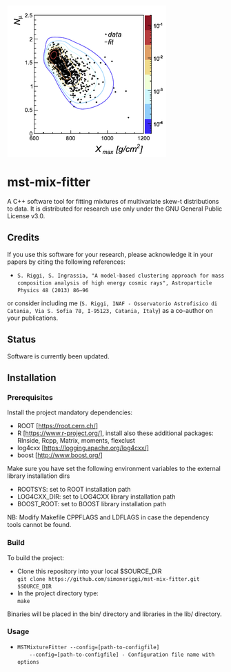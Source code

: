 <p align="left">
  <img src="share/logo.png" alt="Sample outputs"/>
</p>

# mst-mix-fitter
A C++ software tool for fitting mixtures of multivariate skew-t distributions to data. It is distributed for research use only under the GNU General Public License v3.0.

## **Credits**
If you use this software for your research, please acknowledge it in your papers by citing the following references:

* `S. Riggi, S. Ingrassia, "A model-based clustering approach for mass composition analysis of high energy cosmic rays", Astroparticle Physics 48 (2013) 86–96`

or consider including me (`S. Riggi, INAF - Osservatorio Astrofisico di Catania, Via S. Sofia 78, I-95123, Catania, Italy`)
as a co-author on your publications.

## **Status**
Software is currently been updated.

## **Installation**  

### **Prerequisites**
Install the project mandatory dependencies:  
* ROOT [https://root.cern.ch/]
* R [https://www.r-project.org/], install also these additional packages: RInside, Rcpp, Matrix, moments, flexclust
* log4cxx [https://logging.apache.org/log4cxx/]
* boost [http://www.boost.org/]

Make sure you have set the following environment variables to the external library installation dirs 
* ROOTSYS: set to ROOT installation path
* LOG4CXX_DIR: set to LOG4CXX library installation path
* BOOST_ROOT: set to BOOST library installation path

NB: Modify Makefile CPPFLAGS and LDFLAGS in case the dependency tools cannot be found.

### **Build**
To build the project:

* Clone this repository into your local $SOURCE_DIR    
  ```git clone https://github.com/simoneriggi/mst-mix-fitter.git $SOURCE_DIR```    
* In the project directory type:    
  ```make```  

Binaries will be placed in the bin/ directory and libraries in the lib/ directory.

### **Usage**
* ```MSTMixtureFitter --config=[path-to-configfile]```    
&nbsp;&nbsp;&nbsp;&nbsp;&nbsp;&nbsp;&nbsp;```--config=[path-to-configfile] - Configuration file name with options```    
